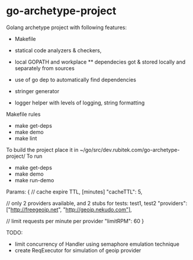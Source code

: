 # go-archetype-project

Golang archetype project with following features:
 * Makefile
 * statical code analyzers & checkers, 
 * local GOPATH and workplace
 ** dependecies got & stored locally and separately from sources
 * use of go dep to automatically find dependencies

 * stringer generator
 * logger helper with levels of logging, string formatting 

Makefile rules
* make get-deps
* make demo
* make lint



To build the project place it in ~/go/src/dev.rubitek.com/go-archetype-project/
To run
* make get-deps
* make demo
* make run-demo


Params:
{
  // cache expire TTL, [minutes]
  "cacheTTL": 5,

  // only 2 providers available, and 2 stubs for tests: test1, test2
  "providers": ["http://freegeoip.net", "http://geoip.nekudo.com"],

  // limit requests per minute per provider
  "limitRPM": 60
}


TODO:
* limit concurrency of Handler  using semaphore emulation technique
* create ReqExecutor for simulation of geoip provider